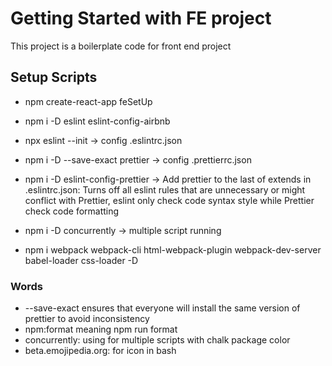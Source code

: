 # Getting Started with FE project

This project is a boilerplate code for front end project

## Setup Scripts

- npm create-react-app feSetUp
- npm i -D eslint eslint-config-airbnb
- npx eslint --init -> config .eslintrc.json
- npm i -D --save-exact prettier -> config .prettierrc.json
- npm i -D eslint-config-prettier -> Add prettier to the last of extends in .eslintrc.json:
Turns off all eslint rules that are unnecessary or might conflict with Prettier, eslint only check code syntax style while Prettier check code formatting
- npm i -D concurrently  -> multiple script running

- npm i webpack webpack-cli html-webpack-plugin webpack-dev-server babel-loader css-loader -D

### Words

- --save-exact ensures that everyone will install the same version of prettier to avoid inconsistency
- npm:format meaning npm run format
- concurrently: using for multiple scripts with chalk package color
- beta.emojipedia.org: for icon in bash
